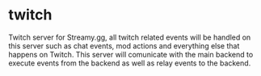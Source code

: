 # twitch
Twitch server for Streamy.gg, all twitch related events will be handled on this server such as chat events, mod actions and everything else that happens on Twitch. This server will comunicate with the main backend to execute events from the backend as well as relay events to the backend.
